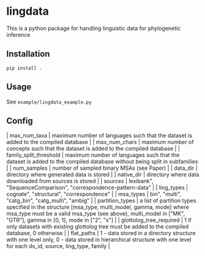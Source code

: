 # lingdata
This is a python package for handling linguistic data for phylogenetic inference
## Installation
```
pip install .
```
## Usage
See `example/lingdata_example.py`

## Config

| max_num_taxa | maximum number of languages such that the dataset is added to the compiled database |
| max_num_chars | maximum number of concepts such that the dataset is added to the compiled database |
| family_split_threshold | maximum number of languages such that the dataset is added to the compiled database without being split in subfamilies |
| num_samples | number of sampled binary MSAs (see Paper) |
| data_dir | directory where generated data is stored |
| native_dir | directory where data downloaded from sources is stored |
| sources | lexibank", "SequenceComparison", "correspondence-pattern-data" |
| ling_types | cognate", "structural", "correspondence" |
| msa_types | bin", "multi", "catg_bin", "catg_multi", "ambig" |
| partition_types |  a list of partition types specified in the structure [msa_type, multi_model, gamma, mode] where msa_type must be a valid msa_type (see above), multi_model in ["MK", "GTR"], gamma in [0, 1], mode in ["2", "x"] |
| glottolog_tree_required | 1 if only datasets with existing glottolog tree must be added to the compiled database, 0 otherwise |
| flat_paths | 1 - data stored in a directory structure with one level only, 0 - data stored in hierarchical structure with one level for each ds_id, source, ling_type, family |

